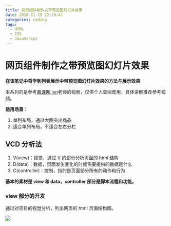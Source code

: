 ```yaml
---
title: 网页组件制作之带预览图幻灯片效果
date: 2016-11-15 22:20:41
categories: coding
tags:
  - HTML
  - CSS
  - JavaScript
---
```


# 网页组件制作之带预览图幻灯片效果

**在该笔记中将学到列表展示中带预览图幻灯片效果的方法与展示效果**

本系列的是参考[慕课网 lyn](http://www.imooc.com/u/104593/courses?sort=publishh)老师的视频，仅供个人查阅使用，具体讲解推荐参考视频。

**适用场景：**

1. 单列布局，通过大图突出商品
2. 适合单列布局，不适合左右分栏

## VCD 分析法

1. V(view)：视觉，通过 V 的部分分析页面的 html 结构
2. D(data)：数据，页面发生变化的时候需要提供的数据是什么
3. C(controller)：控制，指的是页面部分所有的动作和行为

**基本的素材是 view 和 data，controller 部分是脚本流程和功能。**

### view 部分的开发

通过对项目的视觉分析，列出网页的 html 页面结构图。

![](http://ofjjubwp5.bkt.clouddn.com/image/png/img53.PNG)





















